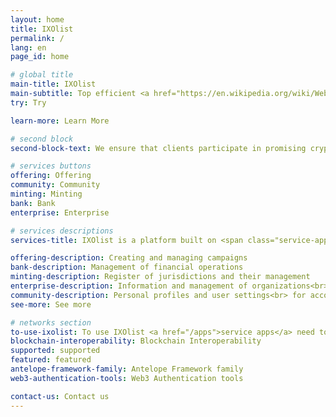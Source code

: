 ```yaml
---
layout: home
title: IXOlist
permalink: /
lang: en
page_id: home

# global title
main-title: IXOlist
main-subtitle: Top efficient <a href="https://en.wikipedia.org/wiki/Web3" target="_blank">Web3</a> platform for people and organizations to provide the opportunity to participate in honest and reliable cryptocurrency projects, and also creating a bridge between the crypto world and business development for greater cooperation and trust.
try: Try

learn-more: Learn More

# second block
second-block-text: We ensure that clients participate in promising cryptocurrency projects, and also create a bridge between cryptocurrencies and business development for greater efficiency and effectiveness.

# services buttons
offering: Offering
community: Community
minting: Minting
bank: Bank
enterprise: Enterprise

# services descriptions
services-title: IXOlist is a platform built on <span class="service-apps__btn--link"><a href="/apps">five service apps</a></span>

offering-description: Creating and managing campaigns
bank-description: Management of financial operations
minting-description: Register of jurisdictions and their management
enterprise-description: Information and management of organizations<br> or companies related to your business or projects
community-description: Personal profiles and user settings<br> for account management
see-more: See more

# networks section
to-use-ixolist: To use IXOlist <a href="/apps">service apps</a> need to have a <a href="/blockchain">blockchain</a> account and <a href="/web3-authentication-tools">Web3 authroization tool</a> aka wallet.
blockchain-interoperability: Blockchain Interoperability
supported: supported
featured: featured
antelope-framework-family: Antelope Framework family
web3-authentication-tools: Web3 Authentication tools

contact-us: Contact us
---
```




